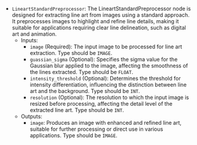 - `LineartStandardPreprocessor`: The LineartStandardPreprocessor node is designed for extracting line art from images using a standard approach. It preprocesses images to highlight and refine line details, making it suitable for applications requiring clear line delineation, such as digital art and animation.
    - Inputs:
        - `image` (Required): The input image to be processed for line art extraction. Type should be `IMAGE`.
        - `guassian_sigma` (Optional): Specifies the sigma value for the Gaussian blur applied to the image, affecting the smoothness of the lines extracted. Type should be `FLOAT`.
        - `intensity_threshold` (Optional): Determines the threshold for intensity differentiation, influencing the distinction between line art and the background. Type should be `INT`.
        - `resolution` (Optional): The resolution to which the input image is resized before processing, affecting the detail level of the extracted line art. Type should be `INT`.
    - Outputs:
        - `image`: Produces an image with enhanced and refined line art, suitable for further processing or direct use in various applications. Type should be `IMAGE`.
